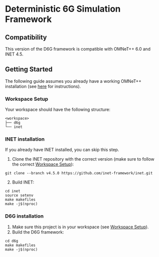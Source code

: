 # Deterministic 6G Simulation Framework

## Compatibility
This version of the D6G framework is compatible with OMNeT++ 6.0 and INET 4.5.

## Getting Started
The following guide assumes you already have a working OMNeT++ installation (see [here](https://doc.omnetpp.org/omnetpp/InstallGuide.pdf) for instructions).


### Workspace Setup
Your workspace should have the following structure:
```
<workspace>
├── d6g
└── inet
```

### INET installation
If you already have INET installed, you can skip this step.

1. Clone the INET repository with the correct version (make sure to follow the correct [Workspace Setup](#workspace-setup)):
```shell
git clone --branch v4.5.0 https://github.com/inet-framework/inet.git
```

2. Build INET:
```shell
cd inet
source setenv
make makefiles
make -j$(nproc)
```

### D6G installation
1. Make sure this project is in your workspace (see [Workspace Setup](#workspace-setup)).
2. Build the D6G framework:
```shell
cd d6g
make makefiles
make -j$(nproc)
```